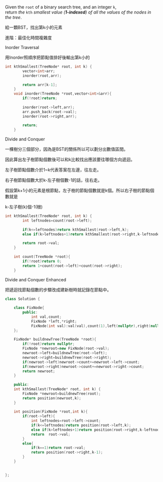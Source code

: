 Given the `root` of a binary search tree, and an integer `k`, return _the_ `kth` _smallest value (**1-indexed**) of all the values of the nodes in the tree_.

給一顆BST，找出第k小的元素

進階：最佳化時間複雜度


Inorder Traversal

用Inorder照順序把節點值排好後輸出第k小的

```cpp
int kthSmallest(TreeNode* root, int k) {
        vector<int>arr;
        inorder(root,arr);
        
        return arr[k-1];
    }
    void inorder(TreeNode *root,vector<int>&arr){
        if(!root)return;
        
        inorder(root->left,arr);
        arr.push_back(root->val);
        inorder(root->right,arr);
        
        return;
    }
```


Divide and Conquer

一棵樹分三個部分，因為是BST的關係所以可以劃分出數值區間。

因此算出左子樹節點個數後可以和k比較找出應該要往哪個方向遞迴。

左子樹節點個數介於1~k代表答案在左邊，往左走。

右子樹節點個數大於k-左子樹個數-1的話，往右走。

假設第k+1小的元素是根節點，左子樹的節點個數就是k個。所以右子樹的節點個數就是

k-左子樹(k)個-1(根)

```cpp
int kthSmallest(TreeNode* root, int k) {
        int leftnodes=count(root->left);    
    
        if(k<=leftnodes)return kthSmallest(root->left,k);
        else if(k>leftnodes+1)return kthSmallest(root->right,k-leftnodes-1);
        
        return root->val;
    }
    
    int count(TreeNode *root){
        if(!root)return 0;
        return 1+count(root->left)+count(root->right);
    }
```


Divide and Conquer Enhanced

把遞迴找節點個數的步驟改成建新樹時就記錄在節點中。

```cpp
class Solution {
    
    class FixNode{
        public:
            int val,count;
            FixNode *left,*right;
            FixNode(int val):val(val),count(1),left(nullptr),right(nullptr){}
    };
    
    FixNode* buildnewTree(TreeNode *root){
        if(!root)return nullptr;
        FixNode *newroot=new FixNode(root->val);
        newroot->left=buildnewTree(root->left);
        newroot->right=buildnewTree(root->right);
        if(newroot->left)newroot->count+=newroot->left->count;
        if(newroot->right)newroot->count+=newroot->right->count;
        return newroot;
    }
    
    public:
    int kthSmallest(TreeNode* root, int k) {
        FixNode *newroot=buildnewTree(root);
        return position(newroot,k);
    }
    
    int position(FixNode *root,int k){
        if(root->left){
            int leftnodes=root->left->count;
            if(k<=leftnodes)return position(root->left,k);
            else if(k>leftnodes+1)return position(root->right,k-leftnodes-1);
            return  root->val;
        }
        else{
            if(k==1)return root->val;
            return position(root->right,k-1);
        }
    }
    
    
};
```
